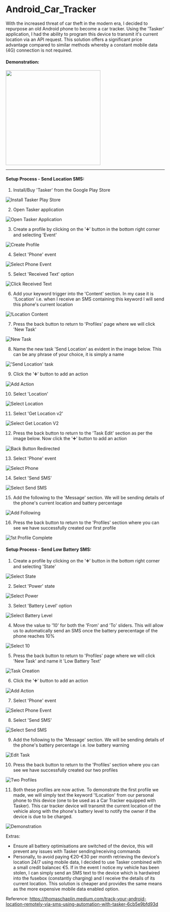 # Android_Car_Tracker
With the increased threat of car theft in the modern era, I decided to repurpose an old Android phone to become a car tracker. Using the 'Tasker' application, I had the ability to program this device to transmit it's current location via an API request. This solution offers a significant price advantage compared to similar methods whereby a constant mobile data (4G) connection is not required. 

#### Demonstration:
<img src="https://user-images.githubusercontent.com/36043248/114793644-b8670280-9d82-11eb-93c7-6d6941683c7c.jpg" width="300">

-------------------------------------------------------------------------------------------------------------------------------

#### Setup Process - Send Location SMS:

1. Install/Buy 'Tasker' from the Google Play Store

![Install Tasker Play Store](https://user-images.githubusercontent.com/36043248/114793688-d9c7ee80-9d82-11eb-9549-cbef810d9226.jpg)

2. Open Tasker application

![Open Tasker Application](https://user-images.githubusercontent.com/36043248/114793729-f19f7280-9d82-11eb-8f6f-d4636efe3005.jpg)

3. Create a profile by clicking on the '➕' button in the bottom right corner and selecting 'Event'

![Create Profile](https://user-images.githubusercontent.com/36043248/114793873-3deab280-9d83-11eb-897f-689d7b24b64c.jpg)

4. Select 'Phone' event

![Select Phone Event](https://user-images.githubusercontent.com/36043248/114794521-8f477180-9d84-11eb-8c8e-224bc5f5832a.jpg)

5. Select 'Received Text' option

![Click Received Text](https://user-images.githubusercontent.com/36043248/114794533-953d5280-9d84-11eb-83c5-cd2ea371a554.jpg)

6. Add your keyword trigger into the 'Content' section. In my case it is '!Location' i.e. when I receive an SMS containing this keyword I will send this phone's current location

![!Location Content](https://user-images.githubusercontent.com/36043248/114794730-efd6ae80-9d84-11eb-8784-f2c33db47504.jpg)

7. Press the back button to return to 'Profiles' page where we will click 'New Task'

![New Task](https://user-images.githubusercontent.com/36043248/114794841-26142e00-9d85-11eb-804d-91213e0f7e06.jpg)

8. Name the new task 'Send Location' as evident in the image below. This can be any phrase of your choice, it is simply a name

!['Send Location' task](https://user-images.githubusercontent.com/36043248/114794906-4cd26480-9d85-11eb-8896-f5d4a3cf46ad.jpg)

9. Click the '➕' button to add an action

![Add Action](https://user-images.githubusercontent.com/36043248/114794947-696e9c80-9d85-11eb-841f-a7ffa2ab7819.jpg)

10. Select 'Location'

![Select Location](https://user-images.githubusercontent.com/36043248/114794982-8014f380-9d85-11eb-89bd-3125009dbb45.jpg)

11. Select 'Get Location v2'

![Select Get Location V2](https://user-images.githubusercontent.com/36043248/114795042-a470d000-9d85-11eb-87ee-72defe29e235.jpg)

12. Press the back button to return to the 'Task Edit' section as per the image below. Now click the '➕' button to add an action

![Back Button Redirected](https://user-images.githubusercontent.com/36043248/114795134-d4b86e80-9d85-11eb-897a-e9a5568d1535.jpg)

13. Select 'Phone' event

![Select Phone](https://user-images.githubusercontent.com/36043248/114795253-0af5ee00-9d86-11eb-9c4f-27122f003830.jpg)

14. Select 'Send SMS'

![Select Send SMS](https://user-images.githubusercontent.com/36043248/114795375-4bee0280-9d86-11eb-9efa-a3bcf8889b6b.jpg)

15. Add the following to the 'Message' section. We will be sending details of the phone's current location and battery percentage

![Add Following](https://user-images.githubusercontent.com/36043248/114795404-5d370f00-9d86-11eb-92da-481cb39a632d.jpg)

16. Press the back button to return to the 'Profiles' section where you can see we have successfully created our first profile

![1st Profile Complete](https://user-images.githubusercontent.com/36043248/114795486-8fe10780-9d86-11eb-8796-86ca9e5ce589.jpg)

#### Setup Process - Send Low Battery SMS:

1. Create a profile by clicking on the '➕' button in the bottom right corner and selecting 'State'

![Select State](https://user-images.githubusercontent.com/36043248/114795528-a71ff500-9d86-11eb-9418-1f8f275e6dc4.jpg)

2. Select 'Power' state

![Select Power](https://user-images.githubusercontent.com/36043248/114795567-c159d300-9d86-11eb-96f8-9fdb42f46cd3.jpg)

3. Select 'Battery Level' option

![Select Battery Level](https://user-images.githubusercontent.com/36043248/114795581-cc146800-9d86-11eb-80aa-7e7dcefc0f17.jpg)

4. Move the value to '10' for both the 'From' and 'To' sliders. This will allow us to automatically send an SMS once the battery perecentage of the phone reaches 10%

![Select 10](https://user-images.githubusercontent.com/36043248/114795696-1a296b80-9d87-11eb-9315-d423797afaa2.jpg)

5. Press the back button to return to 'Profiles' page where we will click 'New Task' and name it 'Low Battery Text'

![Task Creation](https://user-images.githubusercontent.com/36043248/114795757-42b16580-9d87-11eb-982a-8e3874bc27f4.jpg)

6. Click the '➕' button to add an action

![Add Action](https://user-images.githubusercontent.com/36043248/114795807-62488e00-9d87-11eb-9597-658827ef107f.jpg)

7. Select 'Phone' event

![Select Phone Event](https://user-images.githubusercontent.com/36043248/114795851-7f7d5c80-9d87-11eb-8c10-8954c75912d2.jpg)

8. Select 'Send SMS'

![Select Send SMS](https://user-images.githubusercontent.com/36043248/114795375-4bee0280-9d86-11eb-9efa-a3bcf8889b6b.jpg)

9. Add the following to the 'Message' section. We will be sending details of the phone's battery percentage i.e. low battery warning

![Edit Task](https://user-images.githubusercontent.com/36043248/114795940-afc4fb00-9d87-11eb-8064-78d73362e148.jpg)

10. Press the back button to return to the 'Profiles' section where you can see we have successfully created our two profiles

![Two Profiles](https://user-images.githubusercontent.com/36043248/114796039-d97e2200-9d87-11eb-82d6-84fc3a4ce707.jpg)

11. Both these profiles are now active. To demonstrate the first profile we made, we will simply text the keyword '!Location' from our personal phone to this device (one to be used as a Car Tracker equipped with Tasker). This car tracker device will transmit the current location of the vehicle along with the phone's battery level to notify the owner if the device is due to be charged.

![Demonstration](https://user-images.githubusercontent.com/36043248/114796172-2f52ca00-9d88-11eb-9db7-fb13a904ce4a.jpg)

Extras:
- Ensure all battery optimisations are switched of the device, this will prevent any issues with Tasker sending/receiving commands
- Personally, to avoid paying €20-€30 per month retrieving the device's location 24/7 using mobile data, I decided to use Tasker combined with a small credit balancec €5. If in the event I notice my vehicle has been stolen, I can simply send an SMS text to the device which is hardwired into the fusebox (constantly charging) and I receive the details of its current location. This solution is cheaper and provides the same means as the more expensive mobile data enabled option.

Reference: https://thomaschaplin.medium.com/track-your-android-location-remotely-via-sms-using-automation-with-tasker-6cb5e9bfd93d
